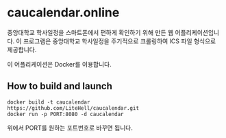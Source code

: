 # caucalendar.online
중앙대학교 학사일정을 스마트폰에서 편하게 확인하기 위해 만든 웹 어플리케이션입니다. 이 프로그램은 중앙대학교 학사일정을 주기적으로 크롤링하여 ICS 파일 형식으로 제공합니다.

이 어플리케이션은 Docker를 이용합니다.

## How to build and launch
```
docker build -t caucalendar https://github.com/LiteHell/caucalendar.git
docker run -p PORT:8080 -d caucalendar
```

위에서 PORT를 원하는 포트번호로 바꾸면 됩니다.